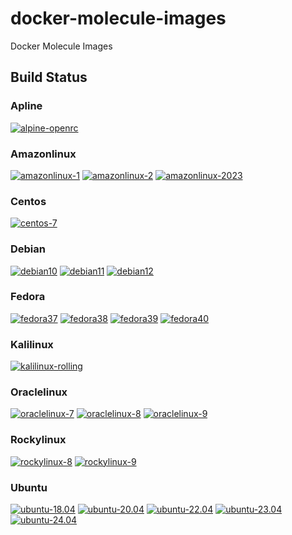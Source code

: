 # docker-molecule-images
Docker Molecule Images

## Build Status
### Apline
[![alpine-openrc](https://github.com/buluma/docker-molecule-images/actions/workflows/apline-openrc.yml/badge.svg)](https://github.com/buluma/docker-molecule-images/actions/workflows/apline-openrc.yml)

### Amazonlinux
[![amazonlinux-1](https://github.com/buluma/docker-molecule-images/actions/workflows/amazonlinux1.yml/badge.svg)](https://github.com/buluma/docker-molecule-images/actions/workflows/amazonlinux1.yml)
[![amazonlinux-2](https://github.com/buluma/docker-molecule-images/actions/workflows/amazonlinux2.yml/badge.svg)](https://github.com/buluma/docker-molecule-images/actions/workflows/amazonlinux2.yml)
[![amazonlinux-2023](https://github.com/buluma/docker-molecule-images/actions/workflows/amazonlinux2023.yml/badge.svg)](https://github.com/buluma/docker-molecule-images/actions/workflows/amazonlinux2023.yml)

### Centos
[![centos-7](https://github.com/buluma/docker-molecule-images/actions/workflows/centos7.yml/badge.svg)](https://github.com/buluma/docker-molecule-images/actions/workflows/centos7.yml)

### Debian
[![debian10](https://github.com/buluma/docker-molecule-images/actions/workflows/debian10.yml/badge.svg)](https://github.com/buluma/docker-molecule-images/actions/workflows/debian10.yml)
[![debian11](https://github.com/buluma/docker-molecule-images/actions/workflows/debian11.yml/badge.svg)](https://github.com/buluma/docker-molecule-images/actions/workflows/debian11.yml)
[![debian12](https://github.com/buluma/docker-molecule-images/actions/workflows/debian12.yml/badge.svg)](https://github.com/buluma/docker-molecule-images/actions/workflows/debian12.yml)

### Fedora
[![fedora37](https://github.com/buluma/docker-molecule-images/actions/workflows/fedora37.yml/badge.svg)](https://github.com/buluma/docker-molecule-images/actions/workflows/fedora37.yml)
[![fedora38](https://github.com/buluma/docker-molecule-images/actions/workflows/fedora38.yml/badge.svg)](https://github.com/buluma/docker-molecule-images/actions/workflows/fedora38.yml)
[![fedora39](https://github.com/buluma/docker-molecule-images/actions/workflows/fedora39.yml/badge.svg)](https://github.com/buluma/docker-molecule-images/actions/workflows/fedora39.yml)
[![fedora40](https://github.com/buluma/docker-molecule-images/actions/workflows/fedora40.yml/badge.svg)](https://github.com/buluma/docker-molecule-images/actions/workflows/fedora40.yml)

### Kalilinux
[![kalilinux-rolling](https://github.com/buluma/docker-molecule-images/actions/workflows/kalilinux.yml/badge.svg)](https://github.com/buluma/docker-molecule-images/actions/workflows/kalilinux.yml)

### Oraclelinux
[![oraclelinux-7](https://github.com/buluma/docker-molecule-images/actions/workflows/oraclelinux7.yml/badge.svg)](https://github.com/buluma/docker-molecule-images/actions/workflows/oraclelinux7.yml)
[![oraclelinux-8](https://github.com/buluma/docker-molecule-images/actions/workflows/oraclelinux8.yml/badge.svg)](https://github.com/buluma/docker-molecule-images/actions/workflows/oraclelinux8.yml)
[![oraclelinux-9](https://github.com/buluma/docker-molecule-images/actions/workflows/oraclelinux9.yml/badge.svg)](https://github.com/buluma/docker-molecule-images/actions/workflows/oraclelinux9.yml)

### Rockylinux
[![rockylinux-8](https://github.com/buluma/docker-molecule-images/actions/workflows/rockylinux8.yml/badge.svg)](https://github.com/buluma/docker-molecule-images/actions/workflows/rockylinux8.yml)
[![rockylinux-9](https://github.com/buluma/docker-molecule-images/actions/workflows/rockylinux9.yml/badge.svg)](https://github.com/buluma/docker-molecule-images/actions/workflows/rockylinux9.yml)

### Ubuntu
[![ubuntu-18.04](https://github.com/buluma/docker-molecule-images/actions/workflows/ubuntu1804.yml/badge.svg)](https://github.com/buluma/docker-molecule-images/actions/workflows/ubuntu1804.yml)
[![ubuntu-20.04](https://github.com/buluma/docker-molecule-images/actions/workflows/ubuntu2004.yml/badge.svg)](https://github.com/buluma/docker-molecule-images/actions/workflows/ubuntu2004.yml)
[![ubuntu-22.04](https://github.com/buluma/docker-molecule-images/actions/workflows/ubuntu2204.yml/badge.svg)](https://github.com/buluma/docker-molecule-images/actions/workflows/ubuntu2204.yml)
[![ubuntu-23.04](https://github.com/buluma/docker-molecule-images/actions/workflows/ubuntu2304.yml/badge.svg)](https://github.com/buluma/docker-molecule-images/actions/workflows/ubuntu2304.yml)
[![ubuntu-24.04](https://github.com/buluma/docker-molecule-images/actions/workflows/ubuntu2404.yml/badge.svg)](https://github.com/buluma/docker-molecule-images/actions/workflows/ubuntu2404.yml)
